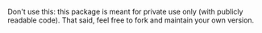 Don't use this: this package is meant for private use only (with publicly readable code). That said, feel free to fork and maintain your own version.
